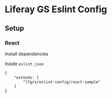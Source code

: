 # Liferay GS Eslint Config

## Setup

### React

Install dependencies

Inside `eslint.json`
```
{
    "extends: [
        "lfgrs/eslint-config/react-sample"
    ]
}

```
